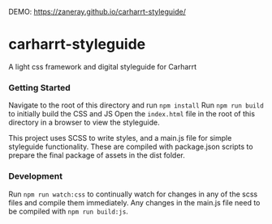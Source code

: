 DEMO: https://zaneray.github.io/carharrt-styleguide/

# carharrt-styleguide
A light css framework and digital styleguide for Carharrt

### Getting Started
Navigate to the root of this directory and run `npm install`
Run `npm run build` to initially build the CSS and JS
Open the `index.html` file in the root of this directory in a browser to view the styleguide.

This project uses SCSS to write styles, and a main.js file for simple styleguide functionality.
These are compiled with package.json scripts to prepare the final package of assets in the dist folder.

### Development
Run `npm run watch:css` to continually watch for changes in any of the scss files and compile them immediately.
Any changes in the main.js file need to be compiled with `npm run build:js`.


